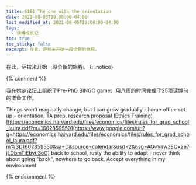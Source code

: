 ```yaml
---
title: S1E1 The one with the orientation
date: 2021-09-05T19:00:00-04:00
last_modified_at: 2021-09-05T19:00:00-04:00
tags:
  - 读博成长记
toc: true
toc_sticky: false
excerpt: 在此，萨拉米开始一段全新的旅程。
---
```


在此，萨拉米开始一段全新的旅程。
{: .notice}




{% comment %}

我在她乡论坛上组织了Pre-PhD BINGO game，用八周的时间完成了25项读博前的准备工作。


 Things won't magically change, but I can grow gradually - home office set up - orientation, TA prep, research proposal (Ethics Training) [https://economics.harvard.edu/files/economics/files/rules_for_grad_school_laura.pdf?m=1602859550](https://www.google.com/url?q=https://economics.harvard.edu/files/economics/files/rules_for_grad_school_laura.pdf?m%3D1602859550&sa=D&source=calendar&usd=2&usg=AOvVaw3EQx2e7jLDbmTiEbytl3oG) back to school, rusty the ability to adapt - never think about going "back", nowhere to go back. Accept everything in my environment
 
{% endcomment %}
